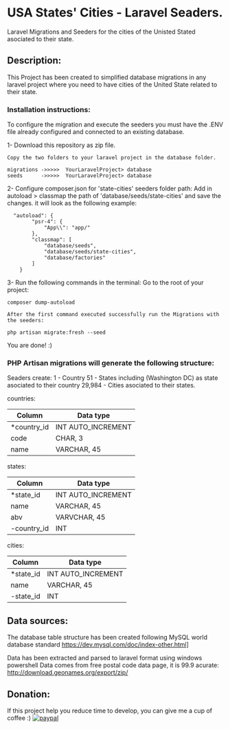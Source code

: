 # USA States' Cities - Laravel Seaders.
Laravel Migrations and Seeders for the cities of the Unisted Stated asociated to their state.

## Description:
This Project has been created to simplified database migrations in any laravel project where you need to have cities of the United State related to their state. 

### Installation instructions:

To configure the migration and execute the seeders you must have the .ENV file already configured and connected to an existing database.

1- Download this repository as zip file.
```
Copy the two folders to your laravel project in the database folder.

migrations ->>>>>  YourLaravelProject> database 
seeds      ->>>>>  YourLaravelProject> database
```

2- Configure composer.json for 'state-cities' seeders folder path:
Add in autoload > classmap  the path of 'database/seeds/state-cities' and save the changes.
it will look as the following example:
```
  "autoload": {
        "psr-4": {
            "App\\": "app/"
        },
        "classmap": [
            "database/seeds",
            "database/seeds/state-cities",
            "database/factories"
        ]
    }
```

3- Run the following commands in the terminal:
Go to the root of your project:
```
composer dump-autoload

After the first command executed successfully run the Migrations with the seeders:

php artisan migrate:fresh --seed

```
You are done! :)

### PHP Artisan migrations will generate the following structure:

Seaders create:
1 - Country 
51 - States including (Washington DC) as state asociated to their country
29,984 - Cities asociated to their states.


countries:

|   Column    |     Data type     |
| ----------- | ----------------- |
|*country_id  | INT AUTO_INCREMENT|
| code        | CHAR, 3           |
| name        | VARCHAR, 45       | 

states:

|   Column    |     Data type     |
| ----------- | ----------------- |
|*state_id    | INT AUTO_INCREMENT|
| name        | VARCHAR,  45      |
| abv         | VARVCHAR, 45      | 
|-country_id  | INT               | 

cities:

|   Column    |     Data type     |
| ----------- | ----------------- |
|*state_id    | INT AUTO_INCREMENT|
| name        | VARCHAR,  45      |
|-state_id    | INT               | 

## Data sources:
The database table structure has been created following MySQL world database standard
https://dev.mysql.com/doc/index-other.html] 

Data has been extracted and parsed to laravel format using windows powershell
Data comes from free postal code data page, it is 99.9 acurate: http://download.geonames.org/export/zip/

## Donation:
If this project help you reduce time to develop, you can give me a cup of coffee :) 
[![paypal](https://www.paypalobjects.com/en_US/i/btn/btn_donateCC_LG.gif)](https://www.paypal.me/cmartinezone)
